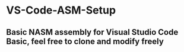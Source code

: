 # VS-Code-ASM-Setup
## Basic NASM assembly for Visual Studio Code Basic, feel free to clone and modify freely
